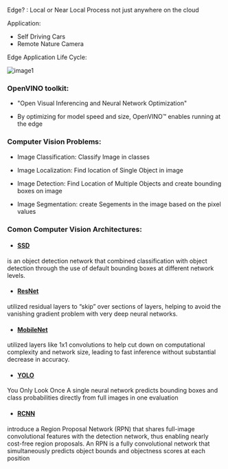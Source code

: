 Edge? : Local or Near Local Process not just anywhere on the cloud

Application:
* Self Driving Cars
* Remote Nature Camera

Edge Application Life Cycle:

![image1](https://github.com/bhadreshpsavani/MachineLearningOnEdge/blob/master/images/edgeApplicationLifeCycle.png)

### OpenVINO toolkit:

- "Open Visual Inferencing and Neural Network Optimization"

-  By optimizing for model speed and size, OpenVINO™ enables running at the edge

### Computer Vision Problems:
* Image Classification: Classify Image in classes

* Image Localization: Find location of Single Object in image

* Image Detection: Find Location of Multiple Objects and create bounding boxes on image

* Image Segmentation: create Segements in the image based on the pixel values 


### Comon Computer Vision Architectures:

* #### [SSD](https://arxiv.org/abs/1512.02325) #### 
is an object detection network that combined classification with object detection through the use of default bounding boxes at different network levels. 

* #### [ResNet](https://arxiv.org/abs/1512.03385) #### 
utilized residual layers to “skip” over sections of layers, helping to avoid the vanishing gradient problem with very deep neural networks. 

* #### [MobileNet](https://arxiv.org/abs/1704.04861) #### 
utilized layers like 1x1 convolutions to help cut down on computational complexity and network size, leading to fast inference without substantial decrease in accuracy.

* #### [YOLO](https://arxiv.org/abs/1506.02640) ####
You Only Look Once
A single neural network predicts bounding boxes and class probabilities directly from full images in one evaluation

* #### [RCNN](https://arxiv.org/pdf/1311.2524.pdf) ####

introduce a Region Proposal Network (RPN) that shares full-image convolutional features with the detection network, thus enabling nearly cost-free region proposals. An RPN is a fully convolutional network that simultaneously predicts object bounds and objectness scores at each position
